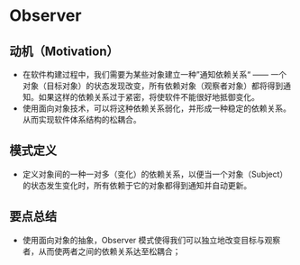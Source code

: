 # Observer

## 动机（Motivation）

- 在软件构建过程中，我们需要为某些对象建立一种”通知依赖关系“ —— 一个对象（目标对象）的状态发现改变，所有依赖对象（观察者对象）都将得到通知。如果这样的依赖关系过于紧密，将使软件不能很好地抵御变化。
- 使用面向对象技术，可以将这种依赖关系弱化，并形成一种稳定的依赖关系。从而实现软件体系结构的松耦合。

## 模式定义

- 定义对象间的一种一对多（变化）的依赖关系，以便当一个对象（Subject）的状态发生变化时，所有依赖于它的对象都得到通知并自动更新。

## 要点总结

- 使用面向对象的抽象，Observer 模式使得我们可以独立地改变目标与观察者，从而使两者之间的依赖关系达至松耦合；